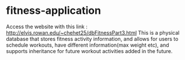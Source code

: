 # fitness-application
Access the website with this link : http://elvis.rowan.edu/~chehet25/dbFitnessPart3.html
This is a physical database that stores fitness activity information, and allows for users to schedule workouts, have different information(max weight etc), and supports inheritance for future workout activities added in the future.
